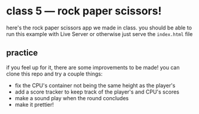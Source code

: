 # class 5 — rock paper scissors!

here's the rock paper scissors app we made in class. you should be able to run this example with Live Server or otherwise just serve the `index.html` file

## practice 

if you feel up for it, there are some improvements to be made! you can clone this repo and try a couple things:

- fix the CPU's container not being the same height as the player's
- add a score tracker to keep track of the player's and CPU's scores 
- make a sound play when the round concludes
- make it prettier!
